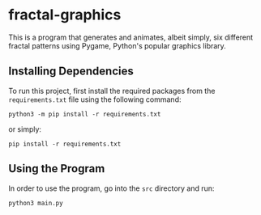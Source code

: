 # fractal-graphics

This is a program that generates and animates, albeit simply, six different fractal patterns using Pygame, Python's popular graphics library.

## Installing Dependencies

To run this project, first install the required packages from the `requirements.txt` file using the following command:

    python3 -m pip install -r requirements.txt

or simply:

    pip install -r requirements.txt

## Using the Program

In order to use the program, go into the `src` directory and run:

    python3 main.py
